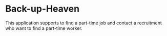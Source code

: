 # Back-up-Heaven

 This application supports to find a part-time job and contact a recruitment who want to find a part-time worker.
